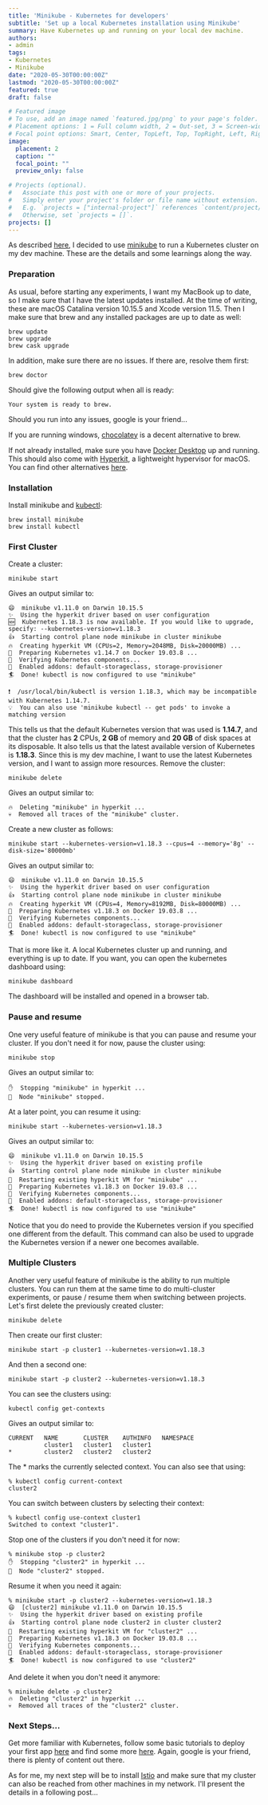 ```yaml
---
title: 'Minikube - Kubernetes for developers'
subtitle: 'Set up a local Kubernetes installation using Minikube'
summary: Have Kubernetes up and running on your local dev machine.
authors:
- admin
tags:
- Kubernetes
- Minikube
date: "2020-05-30T00:00:00Z"
lastmod: "2020-05-30T00:00:00Z"
featured: true
draft: false

# Featured image
# To use, add an image named `featured.jpg/png` to your page's folder.
# Placement options: 1 = Full column width, 2 = Out-set, 3 = Screen-width
# Focal point options: Smart, Center, TopLeft, Top, TopRight, Left, Right, BottomLeft, Bottom, BottomRight
image:
  placement: 2
  caption: ""
  focal_point: ""
  preview_only: false

# Projects (optional).
#   Associate this post with one or more of your projects.
#   Simply enter your project's folder or file name without extension.
#   E.g. `projects = ["internal-project"]` references `content/project/deep-learning/index.md`.
#   Otherwise, set `projects = []`.
projects: []
---
```


As described [here](/post/which-local-kubernetes), I decided to use [minikube](https://minikube.sigs.k8s.io/docs/) to run a Kubernetes cluster on my dev machine.
These are the details and some learnings along the way.

### Preparation

As usual, before starting any experiments, I want my MacBook up to date, so I make sure that I have the latest updates installed.
At the time of writing, these are macOS Catalina version 10.15.5 and Xcode version 11.5.
Then I make sure that brew and any installed packages are up to date as well:
```
brew update
brew upgrade
brew cask upgrade
```
In addition, make sure there are no issues. If there are, resolve them first:
```
brew doctor
```
Should give the following output when all is ready:
```
Your system is ready to brew.
```
Should you run into any issues, google is your friend...

If you are running windows, [chocolatey](https://chocolatey.org/) is a decent alternative to brew.

If not already installed, make sure you have [Docker Desktop](https://hub.docker.com/editions/community/docker-ce-desktop-mac) up and running.
This should also come with [Hyperkit](https://github.com/moby/hyperkit), a lightweight hypervisor for macOS.
You can find other alternatives [here](https://minikube.sigs.k8s.io/docs/drivers/).

### Installation

Install minikube and [kubectl](https://kubernetes.io/docs/reference/kubectl/overview/):
```
brew install minikube
brew install kubectl
```

### First Cluster

Create a cluster:
```
minikube start
```
Gives an output similar to:
```
😄  minikube v1.11.0 on Darwin 10.15.5
✨  Using the hyperkit driver based on user configuration
🆕  Kubernetes 1.18.3 is now available. If you would like to upgrade, specify: --kubernetes-version=v1.18.3
👍  Starting control plane node minikube in cluster minikube
🔥  Creating hyperkit VM (CPUs=2, Memory=2048MB, Disk=20000MB) ...
🐳  Preparing Kubernetes v1.14.7 on Docker 19.03.8 ...
🔎  Verifying Kubernetes components...
🌟  Enabled addons: default-storageclass, storage-provisioner
🏄  Done! kubectl is now configured to use "minikube"

❗  /usr/local/bin/kubectl is version 1.18.3, which may be incompatible with Kubernetes 1.14.7.
💡  You can also use 'minikube kubectl -- get pods' to invoke a matching version
```
This tells us that the default Kubernetes version that was used is **1.14.7**, and that the cluster has **2** CPUs, **2 GB** of memory and **20 GB** of disk spaces at its disposable.
It also tells us that the latest available version of Kubernetes is **1.18.3**.
Since this is my dev machine, I want to use the latest Kubernetes version, and I want to assign more resources.
Remove the cluster:
```
minikube delete
```
Gives an output similar to:
```
🔥  Deleting "minikube" in hyperkit ...
💀  Removed all traces of the "minikube" cluster.
```

Create a new cluster as follows:
```
minikube start --kubernetes-version=v1.18.3 --cpus=4 --memory='8g' --disk-size='80000mb'
```
Gives an output similar to:
```
😄  minikube v1.11.0 on Darwin 10.15.5
✨  Using the hyperkit driver based on user configuration
👍  Starting control plane node minikube in cluster minikube
🔥  Creating hyperkit VM (CPUs=4, Memory=8192MB, Disk=80000MB) ...
🐳  Preparing Kubernetes v1.18.3 on Docker 19.03.8 ...
🔎  Verifying Kubernetes components...
🌟  Enabled addons: default-storageclass, storage-provisioner
🏄  Done! kubectl is now configured to use "minikube"
```

That is more like it. A local Kubernetes cluster up and running, and everything is up to date.
If you want, you can open the kubernetes dashboard using:
```
minikube dashboard
```
The dashboard will be installed and opened in a browser tab.

### Pause and resume

One very useful feature of minikube is that you can pause and resume your cluster.
If you don't need it for now, pause the cluster using:
```
minikube stop
```
Gives an output similar to:
```
✋  Stopping "minikube" in hyperkit ...
🛑  Node "minikube" stopped.
```
At a later point, you can resume it using:
```
minikube start --kubernetes-version=v1.18.3
```
Gives an output similar to:
```
😄  minikube v1.11.0 on Darwin 10.15.5
✨  Using the hyperkit driver based on existing profile
👍  Starting control plane node minikube in cluster minikube
🔄  Restarting existing hyperkit VM for "minikube" ...
🐳  Preparing Kubernetes v1.18.3 on Docker 19.03.8 ...
🔎  Verifying Kubernetes components...
🌟  Enabled addons: default-storageclass, storage-provisioner
🏄  Done! kubectl is now configured to use "minikube"
```
Notice that you do need to provide the Kubernetes version if you specified one different from the default.
This command can also be used to upgrade the Kubernetes version if a newer one becomes available.

### Multiple Clusters

Another very useful feature of minikube is the ability to run multiple clusters.
You can run them at the same time to do multi-cluster experiments, or pause / resume them when switching between projects.
Let's first delete the previously created cluster:
```
minikube delete
```
Then create our first cluster:
```
minikube start -p cluster1 --kubernetes-version=v1.18.3
```
And then a second one:
```
minikube start -p cluster2 --kubernetes-version=v1.18.3
```

You can see the clusters using:
```
kubectl config get-contexts
```
Gives an output similar to:
```
CURRENT   NAME       CLUSTER    AUTHINFO   NAMESPACE
          cluster1   cluster1   cluster1
*         cluster2   cluster2   cluster2
```
The * marks the currently selected context. You can also see that using:
```
% kubectl config current-context
cluster2
```
You can switch between clusters by selecting their context:
```
% kubectl config use-context cluster1
Switched to context "cluster1".
```

Stop one of the clusters if you don't need it for now:
```
% minikube stop -p cluster2
✋  Stopping "cluster2" in hyperkit ...
🛑  Node "cluster2" stopped.
```

Resume it when you need it again:
```
% minikube start -p cluster2 --kubernetes-version=v1.18.3
😄  [cluster2] minikube v1.11.0 on Darwin 10.15.5
✨  Using the hyperkit driver based on existing profile
👍  Starting control plane node cluster2 in cluster cluster2
🔄  Restarting existing hyperkit VM for "cluster2" ...
🐳  Preparing Kubernetes v1.18.3 on Docker 19.03.8 ...
🔎  Verifying Kubernetes components...
🌟  Enabled addons: default-storageclass, storage-provisioner
🏄  Done! kubectl is now configured to use "cluster2"
```

And delete it when you don't need it anymore:
```
% minikube delete -p cluster2
🔥  Deleting "cluster2" in hyperkit ...
💀  Removed all traces of the "cluster2" cluster.
```

### Next Steps...

Get more familiar with Kubernetes, follow some basic tutorials to deploy your first app [here](https://kubernetes.io/docs/tutorials/) and find some more [here](https://katacoda.com/courses/kubernetes). Again, google is your friend, there is plenty of content out there.

As for me, my next step will be to install [Istio](https://istio.io/) and make sure that my cluster can also be reached from other machines in my network.
I'll present the details in a following post...